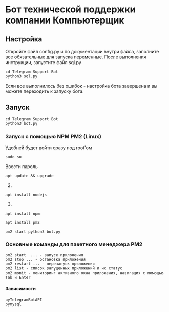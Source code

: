 # Бот технической поддержки компании Компьютерщик

## Настройка
Откройте файл config.py и по документации внутри файла, заполните все обязательные для запуска переменные. После выполнения инструкции, запустите файл sql.py

```
cd Telegram Support Bot
python3 sql.py
```
Если все выполнилось без ошибок - настройка бота завершена и вы можете переходить к запуску бота.

## Запуск
```
cd Telegram Support Bot
python3 bot.py
```
### Запуск с помощью NPM PM2 (Linux)
Удобней будет войти сразу под root'ом
```
sudo su
```
Ввести пароль
```
apt update && upgrade
```
2.
```
apt install nodejs
```
3.
```
apt install npm
```

```
apt install pm2
```
```
pm2 start python3 bot.py
```
### Основные команды для пакетного менеджера PM2
```
pm2 start  ... - запуск приложения
pm2 stop ... - остановка приложения
pm2 restart ... - перезапуск приложения
pm2 list - список запущенных приложений и их статус
pm2 monit - мониторинг активного окна приложения, навигация с помощью Tab и Enter
```


#### Зависимости
```
pyTelegramBotAPI
pymysql
```
